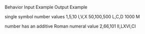 Behavior            Input Example               Output Example

single symbol
number values            1,5,10                    I,V,X
                        50,100,500                 L,C,D
                        1000                       M


number has an
additive Roman
numeral value           2,66,101                   II,LXVI,CI
